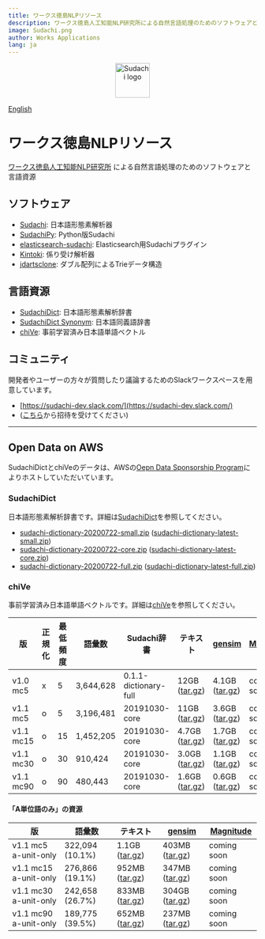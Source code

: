 ```yaml
---
title: ワークス徳島NLPリソース
description: ワークス徳島人工知能NLP研究所による自然言語処理のためのソフトウェアと言語資源 - 形態素解析器Sudachiや単語ベクトルchiVeなど
image: Sudachi.png
author: Works Applications
lang: ja
---
```



<p align="center"><img width="70" src="./Sudachi.png" alt="Sudachi logo"></p>

[English](index.en)


# ワークス徳島NLPリソース

[ワークス徳島人工知能NLP研究所](https://www.worksap.co.jp/about/csr/nlp/) による自然言語処理のためのソフトウェアと言語資源


## ソフトウェア

- [Sudachi](https://github.com/WorksApplications/Sudachi): 日本語形態素解析器
- [SudachiPy](https://github.com/WorksApplications/SudachiPy): Python版Sudachi
- [elasticsearch-sudachi](https://github.com/WorksApplications/elasticsearch-sudachi): Elasticsearch用Sudachiプラグイン
- [Kintoki](https://github.com/WorksApplications/kintoki): 係り受け解析器
- [jdartsclone](https://github.com/WorksApplications/jdartsclone): ダブル配列によるTrieデータ構造


## 言語資源

- [SudachiDict](https://github.com/WorksApplications/SudachiDict): 日本語形態素解析辞書
- [SudachiDict Synonym](https://github.com/WorksApplications/SudachiDict/blob/develop/docs/synonyms.md): 日本語同義語辞書
- [chiVe](https://github.com/WorksApplications/chiVe): 事前学習済み日本語単語ベクトル

## コミュニティ

開発者やユーザーの方々が質問したり議論するためのSlackワークスペースを用意しています。

- [https://sudachi-dev.slack.com/](https://sudachi-dev.slack.com/)
- ([こちら](https://join.slack.com/t/sudachi-dev/shared_invite/enQtMzg2NTI2NjYxNTUyLTMyYmNkZWQ0Y2E5NmQxMTI3ZGM3NDU0NzU4NGE1Y2UwYTVmNTViYjJmNDI0MWZiYTg4ODNmMzgxYTQ3ZmI2OWU)から招待を受けてください)


***


## Open Data on AWS

SudachiDictとchiVeのデータは、AWSの[Oepn Data Sponsorship Program](https://registry.opendata.aws/sudachi/)によりホストしていただいています。

### SudachiDict

日本語形態素解析辞書です。詳細は[SudachiDict](https://github.com/WorksApplications/SudachiDict)を参照してください。

- [sudachi-dictionary-20200722-small.zip](https://sudachi.s3-ap-northeast-1.amazonaws.com/sudachidict/sudachi-dictionary-20200722-small.zip) ([sudachi-dictionary-latest-small.zip](https://sudachi.s3-ap-northeast-1.amazonaws.com/sudachidict/sudachi-dictionary-latest-small.zip))
- [sudachi-dictionary-20200722-core.zip](https://sudachi.s3-ap-northeast-1.amazonaws.com/sudachidict/sudachi-dictionary-20200722-core.zip) ([sudachi-dictionary-latest-core.zip](https://sudachi.s3-ap-northeast-1.amazonaws.com/sudachidict/sudachi-dictionary-latest-core.zip))
- [sudachi-dictionary-20200722-full.zip](https://sudachi.s3-ap-northeast-1.amazonaws.com/sudachidict/sudachi-dictionary-20200722-full.zip) ([sudachi-dictionary-latest-full.zip](https://sudachi.s3-ap-northeast-1.amazonaws.com/sudachidict/sudachi-dictionary-latest-full.zip))

### chiVe

事前学習済み日本語単語ベクトルです。詳細は[chiVe](https://github.com/WorksApplications/chiVe)を参照してください。

| 版        | 正規化 | 最低頻度 | 語彙数    | Sudachi辞書           | テキスト                                                                                                      | [gensim](https://radimrehurek.com/gensim/)                                                                           | [Magnitude](https://github.com/plasticityai/magnitude) |
| --------- | ------ | -------- | --------- | --------------------- | ------------------------------------------------------------------------------------------------------------- | -------------------------------------------------------------------------------------------------------------------- | ------------------------------------------------------ |
| v1.0 mc5  | x      | 5        | 3,644,628 | 0.1.1-dictionary-full | 12GB ([tar.gz](https://sudachi.s3-ap-northeast-1.amazonaws.com/chive/chive-1.0-mc5-20190314.tar.gz))   | 4.1GB ([tar.gz](https://sudachi.s3-ap-northeast-1.amazonaws.com/chive/chive-1.0-mc5-20190314_gensim.tar.gz))  | coming soon                                            |
| v1.1 mc5  | o      | 5        | 3,196,481 | 20191030-core         | 11GB ([tar.gz](https://sudachi.s3-ap-northeast-1.amazonaws.com/chive/chive-1.1-mc5-20200318.tar.gz))   | 3.6GB ([tar.gz](https://sudachi.s3-ap-northeast-1.amazonaws.com/chive/chive-1.1-mc5-20200318_gensim.tar.gz))  | coming soon                                            |
| v1.1 mc15 | o      | 15       | 1,452,205 | 20191030-core         | 4.7GB ([tar.gz](https://sudachi.s3-ap-northeast-1.amazonaws.com/chive/chive-1.1-mc15-20200318.tar.gz)) | 1.7GB ([tar.gz](https://sudachi.s3-ap-northeast-1.amazonaws.com/chive/chive-1.1-mc15-20200318_gensim.tar.gz)) | coming soon                                            |
| v1.1 mc30 | o      | 30       | 910,424   | 20191030-core         | 3.0GB ([tar.gz](https://sudachi.s3-ap-northeast-1.amazonaws.com/chive/chive-1.1-mc30-20200318.tar.gz)) | 1.1GB ([tar.gz](https://sudachi.s3-ap-northeast-1.amazonaws.com/chive/chive-1.1-mc30-20200318_gensim.tar.gz)) | coming soon                                            |
| v1.1 mc90 | o      | 90       | 480,443   | 20191030-core         | 1.6GB ([tar.gz](https://sudachi.s3-ap-northeast-1.amazonaws.com/chive/chive-1.1-mc90-20200318.tar.gz)) | 0.6GB ([tar.gz](https://sudachi.s3-ap-northeast-1.amazonaws.com/chive/chive-1.1-mc90-20200318_gensim.tar.gz)) | coming soon                                            |

#### 「A単位語のみ」の資源

| 版                    | 語彙数          | テキスト                                                                                                                  | [gensim](https://radimrehurek.com/gensim/)                                                                                       | [Magnitude](https://github.com/plasticityai/magnitude) |
| --------------------- | --------------- | ------------------------------------------------------------------------------------------------------------------------- | -------------------------------------------------------------------------------------------------------------------------------- | ------------------------------------------------------ |
| v1.1 mc5 a-unit-only  | 322,094 (10.1%) | 1.1GB ([tar.gz](https://sudachi.s3-ap-northeast-1.amazonaws.com/chive/chive-1.1-mc5-20200318-a-unit-only.tar.gz))  | 403MB ([tar.gz](https://sudachi.s3-ap-northeast-1.amazonaws.com/chive/chive-1.1-mc5-20200318-a-unit-only_gensim.tar.gz))  | coming soon                                            |
| v1.1 mc15 a-unit-only | 276,866 (19.1%) | 952MB ([tar.gz](https://sudachi.s3-ap-northeast-1.amazonaws.com/chive/chive-1.1-mc15-20200318-a-unit-only.tar.gz)) | 347MB ([tar.gz](https://sudachi.s3-ap-northeast-1.amazonaws.com/chive/chive-1.1-mc15-20200318-a-unit-only_gensim.tar.gz)) | coming soon                                            |
| v1.1 mc30 a-unit-only | 242,658 (26.7%) | 833MB ([tar.gz](https://sudachi.s3-ap-northeast-1.amazonaws.com/chive/chive-1.1-mc30-20200318-a-unit-only.tar.gz)) | 304GB ([tar.gz](https://sudachi.s3-ap-northeast-1.amazonaws.com/chive/chive-1.1-mc30-20200318-a-unit-only_gensim.tar.gz)) | coming soon                                            |
| v1.1 mc90 a-unit-only | 189,775 (39.5%) | 652MB ([tar.gz](https://sudachi.s3-ap-northeast-1.amazonaws.com/chive/chive-1.1-mc90-20200318-a-unit-only.tar.gz)) | 237MB ([tar.gz](https://sudachi.s3-ap-northeast-1.amazonaws.com/chive/chive-1.1-mc90-20200318-a-unit-only_gensim.tar.gz)) | coming soon                                            |
